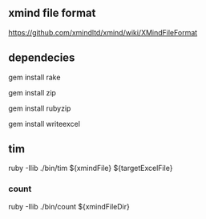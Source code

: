 ## xmind file format

https://github.com/xmindltd/xmind/wiki/XMindFileFormat

## dependecies

gem install rake

gem install zip

gem install rubyzip

gem install writeexcel

## tim

ruby -Ilib ./bin/tim ${xmindFile} ${targetExcelFile}

### count

ruby -Ilib ./bin/count ${xmindFileDir}
